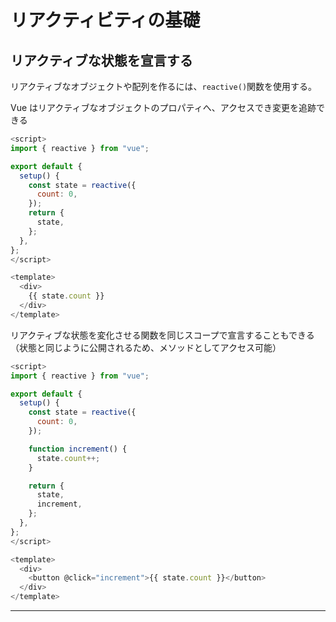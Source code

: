 # リアクティビティの基礎

## リアクティブな状態を宣言する

リアクティブなオブジェクトや配列を作るには、`reactive()`関数を使用する。

Vue はリアクティブなオブジェクトのプロパティへ、アクセスでき変更を追跡できる

```js
<script>
import { reactive } from "vue";

export default {
  setup() {
    const state = reactive({
      count: 0,
    });
    return {
      state,
    };
  },
};
</script>

<template>
  <div>
    {{ state.count }}
  </div>
</template>
```

リアクティブな状態を変化させる関数を同じスコープで宣言することもできる（状態と同じように公開されるため、メソッドとしてアクセス可能）

```js
<script>
import { reactive } from "vue";

export default {
  setup() {
    const state = reactive({
      count: 0,
    });

    function increment() {
      state.count++;
    }

    return {
      state,
      increment,
    };
  },
};
</script>

<template>
  <div>
    <button @click="increment">{{ state.count }}</button>
  </div>
</template>
```

---

## <script setup>

`setup()`関数を使って手動で状態やメソッドを取り扱うと冗長化する恐れがある

SFC を利用する場合は`<script setup>`を使用する事で大幅に簡略化することができる

```
<script setup>
import { reactive } from "vue";

const state = reactive({
  count: 0,
});

function increment() {
  state.count++;
}
</script>

<template>
  <button @click="increment">
    {{ state.count }}
  </button>
</template>
```

トップレベルのインポートと、`<script setup>`で宣言された変数は、同じコンポーネントのテンプレートで自動的に利用できるようになる

---

## DOM 更新のタイミング

リアクティブな状態を変化させると、DOM は自動的に更新されるが、その更新は同期的ではない

Vue は更新サイクルの next tick まで更新をバッファリングし、どれだけ状態を変化させても 1 度だけ更新されることを保証してくれる

状態が変化されたあとの DOM 更新を待つため、`nextTick()`というグローバル API を利用できる

## ディープなリアクティビティ―

Vue では、状態はデフォルトでリアクティビティである

入れ子になっている配列やオブジェクトが変化された場合も変更が検出される

```js
<script setup>
import { reactive } from "vue";

const obj = reactive({
  nested: {
    count: 0,
  },
  arr: ["foo", "bar"],
});

function mutateDeeply() {
  obj.nested.count++;
  obj.arr.push("baz");
}
</script>

<template>
  <button @click="mutateDeeply">{{ obj.arr }}</button>
</template>

```

---

## リアクティブプロキシと独自

`reactive()`関数を使用する上で注意すべきなのは、`reactive()`関数の戻り値が元のオブジェクトのプロキシである（つまり、元のオブジェクトと等しくない）ということである

元のオブジェクトがリアクティブになるのではなく、元のオブジェクトのプロキシがリアクティブになるということなので、元のオブジェクトを変更しても DOM の更新は行われない

```vue
<script setup>
import { reactive } from "vue";

const rawObject = {
  count: 0,
};
const proxyObject = reactive(rawObject);
</script>

<template>
  <div>{{ proxyObject === rawObject ? "same" : "not same" }}</div>
</template>
```

また、元のオブジェクトのプロキシに対して改めて`reactive()`関数を呼び出すと、元のプロキシと等しいプロキシが返される

```vue
<script setup>
import { reactive } from "vue";

const rawObj = {
  count: 0,
};
const proxyObj = reactive(rawObj);
</script>

<template>
  <div>
    proxyObj and rawObj are
    {{ proxyObj === rawObj ? "same" : "not same" }}
  </div>
  <div>
    reactive(proxyObj) and proxyObj are
    {{ reactive(proxyObj) === proxyObj ? "same" : "not same" }}
  </div>
</template>
```

上記のルールはネストされたオブジェクトにも適用されるものである

---

## `reactive()`の制限

`reactive()`API には２つの制限がある

- オブジェクト型（オブジェクト、配列、map()や set()などのコレクション型）を引数に持つが、プリミティブ型は引数に持てない

- リアクティビティ追跡はプロパティへのアクセスで行われるため、引数に持ったオブジェクト型のアドレスを一定に保つ必要がある（例えば再代入したり、プロパティの値を他の変数に代入したりするとリアクティブなつながりがなくなる）

```vue
<script setup>
import { reactive } from "vue";

// 上書きされる恐れがあるので、constを使う
let state = reactive({
  count: 0,
});

function increment() {
  state.count++;
}

function overwriteReactive() {
  state = reactive({
    count: 1,
  });
}

let n = state.count;
function incrementN(n) {
  return n++;
}

function addone(number) {
  return number++;
}
</script>

<template>
  <div>
    <p>リアクティブなオブジェクトを置き換えたとき</p>
    <button @click="increment">Click count: {{ state.count }}</button>
    <button @click="overwriteReactive">Overwrite</button>
  </div>
  <div>
    <p>リアクティブなオブジェクトのプロパティの扱い</p>
    <p>Current state.count: {{ state.count }}</p>
    <button @click="incrementN(n)">increment n</button>
    <button @click="addone(state.count)">function argment</button>
  </div>
</template>
```

---

## `ref()`と共に使うリアクティブな変数

Vue は`reactive()`の制限に対処するため、`ref()`という関数を用意している

`ref()`を用いることで、任意の値の型を保持できるリアクティブな refs を作成できる

`ref()`は引数を（プリミティブ型も可能！）受け取り、それを`.value`プロパティを持つ ref オブジェクトにラップして返す

リアクティブなオブジェクトのプロパティと同様に、`ref()`の`.value`プロパティはリアクティブになる

つまり、`ref()`を使うと、任意の値への参照を作り、リアクティビティを失わずにポインタを受け渡すことができる

```vue
<script setup>
import { ref } from "vue";

const count = ref(0);

function increment() {
  count.value++;
  console.log(count.value);
}
</script>

<template>
  <button @click="increment">Click me</button>
</template>
```

また、引数としてオブジェクト型の値を代入する場合も、オブジェクト全体をリアクティブにすることができる

また、`ref()`で生成されたオブジェクト（ref()の返り値）を他の関数に渡したり、オブジェクトから分解したりしても、リアクティビティは保持されたままである

_ここが`reactive()`との大きな違い_

```vue
<script setup>
import { ref } from "vue";

const objRef = ref({
  count: 0,
});

function increment() {
  objRef.value.count++;
}

function overwriteObjRef() {
  objRef.value = {
    count: 0,
  };
}
</script>

<template>
  <div>
    <p>refの返り値であるオブジェクトの.valueを書き換える</p>
    <span>Current count: {{ objRef }}</span>
    <button @click="increment">Add one</button>
    <button @click="overwriteObjRef">Caution! Overwrite!</button>
  </div>
</template>
```

## テンプレートでの Ref の挙動

ref がテンプレートのトップレベルプロパティとしてアクセスされた場合、それらは自動的にアンラップされる

そのため、`.value`を使用する必要はない

アンラップは、ref がテンプレートに描画されるコンテキスト上のトップレベルのプロパティ（ネストされていない状態）である場合のみ適用される

```vue
<script setup>
import { ref } from "vue";

const obj = {
  foo: ref(0),
};

const { foo } = obj;
</script>

<template>
  <div>
    <p>refの挙動</p>
    <p>const obj = { foo: ref(0) };</p>
    <p>obj.foo + 1 = {{ obj.foo + 1 }}</p>
    <p>obj.foo.value + 1 = {{ obj.foo.value + 1 }}</p>
    <hr />
    <p>const { foo } = obj;</p>
    <p>foo + 1 = {{ foo + 1 }}</p>
  </div>
</template>
```

---

## リアクティブなオブジェクトにおける Ref のアンラッピング

`reactive()`関数で生成されたオブジェクトのプロパティとして`ref()`でさらにオブジェクトを生成する

そのオブジェクトにアクセスしたり変化させたりすると、自動的にアンラップされる

また、ref から生成された既存のプロパティに、新しい ref が割り当てられた場合、上書きされる

```vue
<script setup>
import { reactive, ref } from "vue";

const count = ref(0);
const state = reactive({
  count,
});

console.log(count.value);

function increment() {
  state.count++;
}

function overwriteRef() {
  const otherCount = ref(5);
  state.count = otherCount;
}
</script>

<template>
  <p>state.count is {{ state.count }}</p>
  <p>
    execute
    <code>state.count++</code>
    <button @click="increment">Click</button>
  </p>
  <p>now, count.value (count) is {{ count }}</p>
  <p>
    execute <code>state.count = otherCount</code
    ><button @click="overwriteRef">Click</button>
  </p>
  <p>now, count.value is {{ count }}</p>
</template>
```

---
